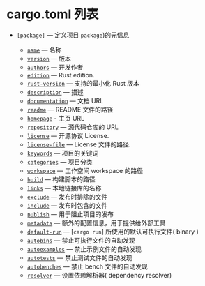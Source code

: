 # cargo.toml 列表
- `[package]` — 定义项目 `package`)的元信息

  - [`name`](https://course.rs/cargo/reference/manifest.html#name) — 名称
  - [`version`](https://course.rs/cargo/reference/manifest.html#version) — 版本
  - [`authors`](https://course.rs/cargo/reference/manifest.html#authors) — 开发作者
  - [`edition`](https://course.rs/cargo/reference/manifest.html#edition) — Rust edition.
  - [`rust-version`](https://course.rs/cargo/reference/manifest.html#rust-version) — 支持的最小化 Rust 版本
  - [`description`](https://course.rs/cargo/reference/manifest.html#description) — 描述
  - [`documentation`](https://course.rs/cargo/reference/manifest.html#documentation) — 文档 URL
  - [`readme`](https://course.rs/cargo/reference/manifest.html#readme) — README 文件的路径
  - [`homepage`](https://course.rs/cargo/reference/manifest.html#homepage) - 主页 URL
  - [`repository`](https://course.rs/cargo/reference/manifest.html#repository) — 源代码仓库的 URL
  - [`license`](https://course.rs/cargo/reference/manifest.html#license和license-file) — 开源协议 License.
  - [`license-file`](https://course.rs/cargo/reference/manifest.html#license和license-file) — License 文件的路径.
  - [`keywords`](https://course.rs/cargo/reference/manifest.html#keywords) — 项目的关键词
  - [`categories`](https://course.rs/cargo/reference/manifest.html#categories) — 项目分类
  - [`workspace`](https://course.rs/cargo/reference/manifest.html#workspace) — 工作空间 workspace 的路径
  - [`build`](https://course.rs/cargo/reference/manifest.html#build) — 构建脚本的路径
  - [`links`](https://course.rs/cargo/reference/manifest.html#links) — 本地链接库的名称
  - [`exclude`](https://course.rs/cargo/reference/manifest.html#exclude和include) — 发布时排除的文件
  - [`include`](https://course.rs/cargo/reference/manifest.html#exclude和include) — 发布时包含的文件
  - [`publish`](https://course.rs/cargo/reference/manifest.html#the-publish-field) — 用于阻止项目的发布
  - [`metadata`](https://course.rs/cargo/reference/manifest.html#metadata) — 额外的配置信息，用于提供给外部工具
  - [`default-run`](https://course.rs/cargo/reference/manifest.html#default-run) — [`cargo run`] 所使用的默认可执行文件( binary )
  - [`autobins`](https://course.rs/cargo/reference/cargo-target.html#对象自动发现) — 禁止可执行文件的自动发现
  - [`autoexamples`](https://course.rs/cargo/reference/cargo-target.html#对象自动发现) — 禁止示例文件的自动发现
  - [`autotests`](https://course.rs/cargo/reference/cargo-target.html#对象自动发现) — 禁止测试文件的自动发现
  - [`autobenches`](https://course.rs/cargo/reference/cargo-target.html#对象自动发现) — 禁止 bench 文件的自动发现
  - [`resolver`](https://course.rs/cargo/reference/resolver.html#resolver-versions) — 设置依赖解析器( dependency resolver)

   

  

   

  
